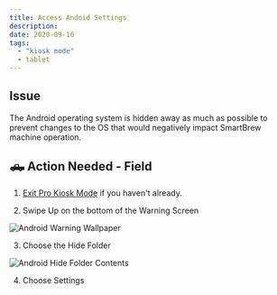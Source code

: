 ```yaml
---
title: Access Andoid Settings
description:
date: 2020-09-16
tags:
  - "kiosk mode"
  - tablet
---
```

## Issue

The Android operating system is hidden away as much as possible to prevent changes to the OS that would negatively impact SmartBrew machine operation.

## 🛻 Action Needed - Field

1) [Exit Pro Kiosk Mode](/smartbrew/exit-pro-kiosk-mode/) if you haven't already.

2) Swipe Up on the bottom of the Warning Screen

![Android Warning Wallpaper](/images/android-warning-wallpaper.png)

3) Choose the Hide Folder

![Android Hide Folder Contents](/images/android-hide-folder-contents.png)

4) Choose Settings
